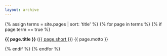 ```yaml
---
layout: archive
---
```


{% assign terms = site.pages | sort: 'title' %}
{% for page in terms %}
    {% if page.term == true %}
        <p class="notice">
            <strong>{{ page.title }}</strong> (<a href="{{ page.url }}">{{ page.short }}</a>) {{ page.motto }}
        </p>
    {% endif %}
{% endfor %}